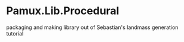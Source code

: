 # Pamux.Lib.Procedural
packaging and making library out of Sebastian's landmass generation tutorial
